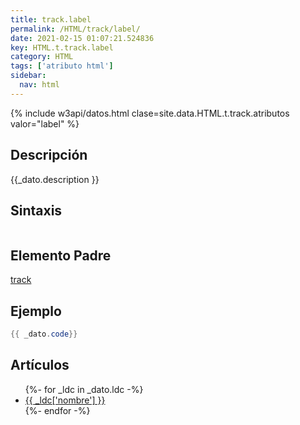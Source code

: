 ```yaml
---
title: track.label
permalink: /HTML/track/label/
date: 2021-02-15 01:07:21.524836
key: HTML.t.track.label
category: HTML
tags: ['atributo html']
sidebar: 
  nav: html
---
```


{% include w3api/datos.html clase=site.data.HTML.t.track.atributos valor="label" %}

## Descripción
{{_dato.description }}

## Sintaxis
~~~html
~~~

## Elemento Padre
[track](/HTML/track/)

## Ejemplo
~~~java
{{ _dato.code}}
~~~

## Artículos
<ul>
{%- for _ldc in _dato.ldc -%}
   <li>
       <a href="{{_ldc['url'] }}">{{ _ldc['nombre'] }}</a>
   </li>
{%- endfor -%}
</ul>
